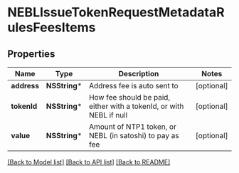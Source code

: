 # NEBLIssueTokenRequestMetadataRulesFeesItems

## Properties
Name | Type | Description | Notes
------------ | ------------- | ------------- | -------------
**address** | **NSString*** | Address fee is auto sent to | [optional] 
**tokenId** | **NSString*** | How fee should be paid, either with a tokenId, or with NEBL if null | [optional] 
**value** | **NSString*** | Amount of NTP1 token, or NEBL (in satoshi) to pay as fee | [optional] 

[[Back to Model list]](../README.md#documentation-for-models) [[Back to API list]](../README.md#documentation-for-api-endpoints) [[Back to README]](../README.md)


